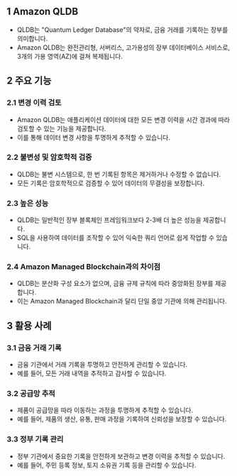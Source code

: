 ## 1 Amazon QLDB

- QLDB는 "Quantum Ledger Database"의 약자로, 금융 거래를 기록하는 장부를 의미합니다.
- Amazon QLDB는 완전관리형, 서버리스, 고가용성의 장부 데이터베이스 서비스로, 3개의 가용 영역(AZ)에 걸쳐 복제됩니다.



## 2 주요 기능

### 2.1 변경 이력 검토

- Amazon QLDB는 애플리케이션 데이터에 대한 모든 변경 이력을 시간 경과에 따라 검토할 수 있는 기능을 제공합니다.
- 이를 통해 데이터 변경 사항을 투명하게 추적할 수 있습니다.



### 2.2 불변성 및 암호학적 검증

- QLDB는 불변 시스템으로, 한 번 기록된 항목은 제거하거나 수정할 수 없습니다.
- 모든 기록은 암호학적으로 검증할 수 있어 데이터의 무결성을 보장합니다.



### 2.3 높은 성능

- QLDB는 일반적인 장부 블록체인 프레임워크보다 2-3배 더 높은 성능을 제공합니다.
- SQL을 사용하여 데이터를 조작할 수 있어 익숙한 쿼리 언어로 쉽게 작업할 수 있습니다.



### 2.4 Amazon Managed Blockchain과의 차이점

- QLDB는 분산화 구성 요소가 없으며, 금융 규제 규칙에 따라 중앙화된 장부를 제공합니다.
- 이는 Amazon Managed Blockchain과 달리 단일 중앙 기관에 의해 관리됩니다.



## 3 활용 사례

### 3.1 금융 거래 기록

- 금융 기관에서 거래 기록을 투명하고 안전하게 관리할 수 있습니다.
- 예를 들어, 모든 거래 내역을 추적하고 감사할 수 있습니다.



### 3.2 공급망 추적

- 제품이 공급망을 따라 이동하는 과정을 투명하게 추적할 수 있습니다.
- 예를 들어, 제품의 생산, 유통, 판매 과정을 기록하여 신뢰성을 보장할 수 있습니다.



### 3.3 정부 기록 관리

- 정부 기관에서 중요한 기록을 안전하게 보관하고 변경 이력을 추적할 수 있습니다.
- 예를 들어, 주민 등록 정보, 토지 소유권 기록 등을 관리할 수 있습니다.